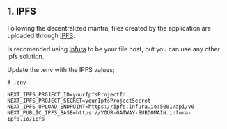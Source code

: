 ## 1. IPFS

Following the decentralized mantra, files created by the application are uploaded through [IPFS](https://ipfs.io/).

Is recomended using [Infura](https://infura.io/product/ipfs) to be your file host, but you can use any other ipfs solution.


Update the .env with the IPFS values;

```text
# .env

NEXT_IPFS_PROJECT_ID=yourIpfsProjectId
NEXT_IPFS_PROJECT_SECRET=yourIpfsProjectSecret
NEXT_IPFS_UPLOAD_ENDPOINT=https://ipfs.infura.io:5001/api/v0
NEXT_PUBLIC_IPFS_BASE=https://YOUR-GATWAY-SUBDOMAIN.infura-ipfs.io/ipfs
```

